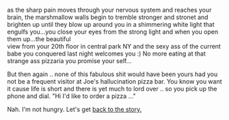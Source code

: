 as the sharp pain moves through your nervous system and reaches your brain, the marshmallow walls begin
to tremble stronger and stronet and brighten up until they blow up around you in a shimmering white light
that engulfs you...you close your eyes from the strong light and when you open them up...the beautiful 	
view from your 20th floor in central park NY and the sexy ass of the current babe you conquered last night 
welcomes you :)
No more eating at that strange ass pizzaria you promise your self...

But then again .. none of this fabulous shit would have been yours had you not be a frequent visitor at
Joe's hallucination pizza bar. You know you want it cause life is short and there is yet much to lord over
 .. so you pick up the phone and dial. "Hi I'd like to order a pizza ..."

Nah.  I'm not hungry.  Let's get [back to the story.](../marshmallow.md)
